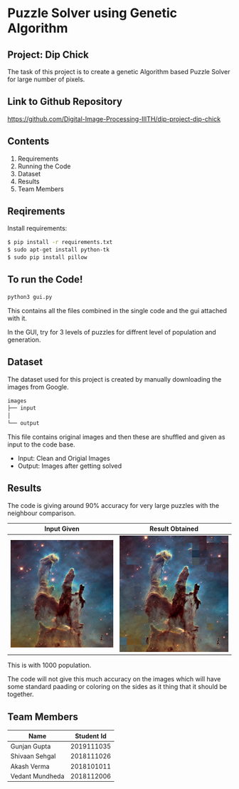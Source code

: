# Puzzle Solver using Genetic Algorithm
## Project: Dip Chick
The task of this project is to create a genetic Algorithm based Puzzle Solver for large number of pixels.

## Link to Github Repository
https://github.com/Digital-Image-Processing-IIITH/dip-project-dip-chick

## Contents
1. Requirements
2. Running the Code
3. Dataset
4. Results
6. Team Members

## Reqirements

Install requirements:

```bash
$ pip install -r requirements.txt
$ sudo apt-get install python-tk
$ sudo pip install pillow
```

## To run the Code!

```python
python3 gui.py
```
This contains all the files combined in the single code and the gui attached with it.

In the GUI, try for 3 levels of puzzles for diffrent level of population and generation.

## Dataset

The dataset used for this project is created by manually downloading the images from Google.

```bash
images
├── input
│   
└── output 
```

This file contains original images and then these are shuffled and given as input to the code base.

- Input: Clean and Origial Images
- Output: Images after getting solved

## Results
The code is giving around 90% accuracy for very large puzzles with the neighbour comparison.

| Input Given     | Result Obtained |
| ----------- | ----------- |
| ![title](images/input/001.jpg)    | ![title](images/output/001.jpg)     |

This is with 1000 population.

The code will not give this much accuracy on the images which will have some standard paading or coloring on the sides as it thing that it should be together.

## Team Members
| Name      | Student Id |
| ----------- | ----------- |
| Gunjan Gupta     | 2019111035      |
| Shivaan Sehgal  | 2018111026       |
| Akash Verma   | 2018101011       |
| Vedant Mundheda  | 2018112006       |